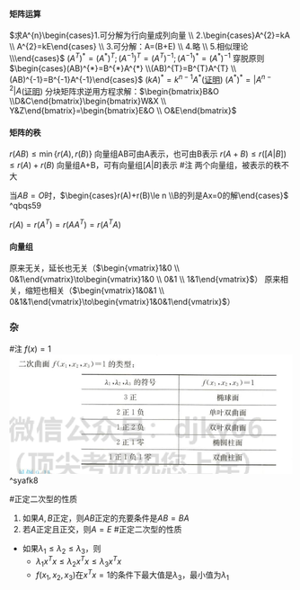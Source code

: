 #### 矩阵运算
$求A^{n}\begin{cases}1.可分解为行向量成列向量 \\ 2.\begin{cases}A^{2}=kA \\  A^{2}=kE\end{cases} \\ 3.可分解：A=(B+E) \\ 4.略 \\ 5.相似理论 \\\end{cases}$
$(A^{T})^{*}=(A^{*})^{T};(A^{-1})^{T}=(A^{T})^{-1};(A^{-1})^{*}=(A^{*})^{-1}$
穿脱原则$\begin{cases}(AB)^{*}=B^{*}A^{*} \\(AB)^{T}=B^{T}A^{T} \\(AB)^{-1}=B^{-1}A^{-1}\end{cases}$
$(kA)^{*}=k^{n-1}A^{*}$([证明](线代/证明.md#^l3na07))
$(A^{*})^{*}=|A^{n-2}|A$([证明](线代/证明.md#^vnvrt9))
分块矩阵求逆用方程求解：$\begin{bmatrix}B&O \\D&C\end{bmatrix}\begin{bmatrix}W&X \\ Y&Z\end{bmatrix}=\begin{bmatrix}E&O \\ O&E\end{bmatrix}$
#### 矩阵的秩 
$r(AB)\le \min\{r(A),r(B)\}$ 向量组AB可由A表示，也可由B表示
$r(A+B)\le r([A|B])\le r(A)+r(B)$ 向量组A+B，可有向量组$[A|B]$表示
#注 两个向量组，被表示的秩不大

当$AB=O$时，$\begin{cases}r(A)+r(B)\le n \\B的列是Ax=0的解\end{cases}$ ^qbqs59

$r(A)=r(A^{T})=r(AA^{T})=r(A^{T}A)$
#### 向量组
原来无关，延长也无关（$\begin{vmatrix}1&0 \\ 0&1\end{vmatrix}\to\begin{vmatrix}1&0 \\ 0&1 \\ 1&1\end{vmatrix}$）
原来相关，缩短也相关（$\begin{vmatrix}1&0&1 \\ 0&1&1\end{vmatrix}\to\begin{vmatrix}1&0&1\end{vmatrix}$）

### 杂

#注 $f(x)=1$
![](附件/Pasted%20image%2020221014171553.png) ^syafk8

#正定二次型的性质
1. 如果$A,B$正定，则$AB$正定的充要条件是$AB=BA$
2. 若$A$正定且正交，则$A=E$
#正定二次型的性质 
* 如果$\lambda_1\le\lambda_2\le\lambda_3$，则
	* $\lambda_{1}x^{T}x\le\lambda_{2}x^{T}x\le\lambda_{3}x^{T}x$
	* $f(x_{1},x_{2},x_{3})$在$x^{T}x=1$的条件下最大值是$\lambda_{3}$，最小值为$\lambda_{1}$